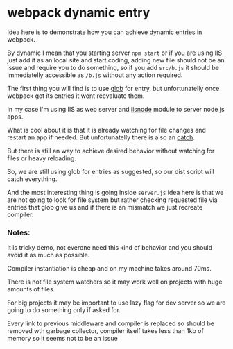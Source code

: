 # webpack dynamic entry

Idea here is to demonstrate how you can achieve dynamic entries in webpack.

By dynamic I mean that you starting server `npm start` or if you are using IIS just add it as an local site and start coding, adding new file should not be an issue and require you to do something, so if you add `src/b.js` it should be immediatelly accessible as `/b.js` without any action required.

The first thing you will find is to use [glob](https://github.com/webpack/webpack/issues/370#issuecomment-49835937) for entry, but unfortunatelly once webpack got its entries it wont reevaluate them.

In my case I'm using IIS as web server and [iisnode](https://github.com/tjanczuk/iisnode) module to server node js apps.

What is cool about it is that it is already watching for file changes and restart an app if needed. But unfortunatelly there is also an [catch](https://github.com/tjanczuk/iisnode/issues/426).

But there is still an way to achieve desired behavior without watching for files or heavy reloading.

So, we are still using glob for entries as suggested, so our dist script will catch everything.

And the most interesting thing is going inside `server.js` idea here is that we are not going to look for file system but rather checking requested file via entries that glob give us and if there is an mismatch we just recreate compiler.

### Notes:

It is tricky demo, not everone need this kind of behavior and you should avoid it as much as possible.

Compiler instantiation is cheap and on my machine takes around 70ms.

There is not file system watchers so it may work well on projects with huge amounts of files.

For big projects it may be important to use lazy flag for dev server so we are going to do something only if asked for.

Every link to previous middleware and compiler is replaced so should be removed wth garbage collector, compiler itself takes less than 1kb of memory so it seems not to be an issue